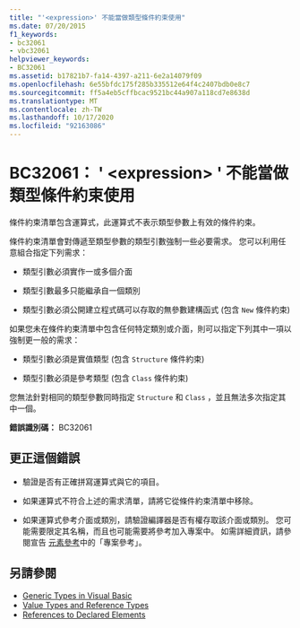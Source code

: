 ```yaml
---
title: "'<expression>' 不能當做類型條件約束使用"
ms.date: 07/20/2015
f1_keywords:
- bc32061
- vbc32061
helpviewer_keywords:
- BC32061
ms.assetid: b17821b7-fa14-4397-a211-6e2a14079f09
ms.openlocfilehash: 6e55bfdc175f285b335512e64f4c2407bdb0e8c7
ms.sourcegitcommit: ff5a4eb5cffbcac9521bc44a907a118cd7e8638d
ms.translationtype: MT
ms.contentlocale: zh-TW
ms.lasthandoff: 10/17/2020
ms.locfileid: "92163086"
---
```

# <a name="bc32061-expression-cannot-be-used-as-a-type-constraint"></a>BC32061： ' \<expression> ' 不能當做類型條件約束使用

條件約束清單包含運算式，此運算式不表示類型參數上有效的條件約束。

 條件約束清單會對傳遞至類型參數的類型引數強制一些必要需求。 您可以利用任意組合指定下列需求：

- 類型引數必須實作一或多個介面

- 類型引數最多只能繼承自一個類別

- 類型引數必須公開建立程式碼可以存取的無參數建構函式 (包含 `New` 條件約束)

 如果您未在條件約束清單中包含任何特定類別或介面，則可以指定下列其中一項以強制更一般的需求：

- 類型引數必須是實值類型 (包含 `Structure` 條件約束)

- 類型引數必須是參考類型 (包含 `Class` 條件約束)

 您無法針對相同的類型參數同時指定 `Structure` 和 `Class` ，並且無法多次指定其中一個。

 **錯誤識別碼：** BC32061

## <a name="to-correct-this-error"></a>更正這個錯誤

- 驗證是否有正確拼寫運算式與它的項目。

- 如果運算式不符合上述的需求清單，請將它從條件約束清單中移除。

- 如果運算式參考介面或類別，請驗證編譯器是否有權存取該介面或類別。 您可能需要限定其名稱，而且也可能需要將參考加入專案中。 如需詳細資訊，請參閱宣告 [元素參考](../../programming-guide/language-features/declared-elements/references-to-declared-elements.md)中的「專案參考」。

## <a name="see-also"></a>另請參閱

- [Generic Types in Visual Basic](../../programming-guide/language-features/data-types/generic-types.md)
- [Value Types and Reference Types](../../programming-guide/language-features/data-types/value-types-and-reference-types.md)
- [References to Declared Elements](../../programming-guide/language-features/declared-elements/references-to-declared-elements.md)
